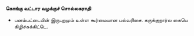 **கொங்கு வட்டார வழக்குச் சொல்லகராதி**
- பனம்பட்டையின் இருபுறமும் உள்ள கூர்மையான பல்வரிசை. கருக்குநார்ல கையெ கிழிச்சுக்கிட்டெ.

